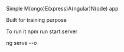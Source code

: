 Simple M(ongo)E(xpress)A(ngular)N(ode) app

Built for training purpose

To run it 
npm run start:server

ng serve --o